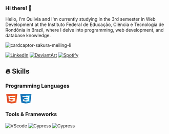 ### Hi there! 👋
Hello, I'm Quilvia and I'm currently studying in the 3rd semester in Web Development at the Instituto Federal de Educação, Ciência e Tecnologia de Rondônia in Brazil, where I delve into programming, web development, and database knowledge.

![cardcaptor-sakura-meiling-li](https://github.com/user-attachments/assets/a18f366e-6e84-4dc7-b738-824bee4a59d5)

[![LinkedIn](https://img.shields.io/badge/LinkedIn-0077B5?style=for-the-badge&logo=linkedin&logoColor=white)](https://www.linkedin.com/in/quilvia-morais-564a69283/)
[![DeviantArt](https://img.shields.io/badge/DeviantArt-05CC47?style=for-the-badge&logo=deviantart&logoColor=white)](https://www.deviantart.com/quilvia)
[![Spotify](https://img.shields.io/badge/Spotify-1ED760?&style=for-the-badge&logo=spotify&logoColor=white)](https://open.spotify.com/user/quilvk)

## 🔥 Skills
<!-- Skills: Programming Languages -->
  <div style="flex-basis: 48%;">
    <h3>Programming Languages</h3>
    <img align="center" alt="HTML" height="30" width="40" src="https://raw.githubusercontent.com/devicons/devicon/master/icons/html5/html5-original.svg">
    <img align="center" alt="CSS" height="30" width="40" src="https://raw.githubusercontent.com/devicons/devicon/master/icons/css3/css3-original.svg">
<h3>Tools & Frameworks</h3>
<img align="center" alt="VScode" height="30" width="40" src="https://cdn.jsdelivr.net/gh/devicons/devicon/icons/vscode/vscode-original.svg">
<img align="center" alt="Cypress" height="30" width="70" src="https://img.shields.io/badge/-CYPRESS-69D3A7?logo=cypress">
<img align="center" alt="Cypress" height="30" width="70" src="https://cdn.jsdelivr.net/gh/devicons/devicon@latest/icons/postman/postman-original.svg">

          

          
          
          
          
          
          
          
          

